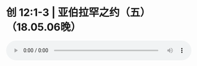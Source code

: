 # 创 12:1-3 | 亚伯拉罕之约（五）（18.05.06晚）

<audio style="width: 100%;" preload="false" controls controlslist="nodownload"><source src="http://file.simai.life/audio/mp3/old/24901.mp3" type="audio/mpeg">Your browser does not support the audio element.</audio>


